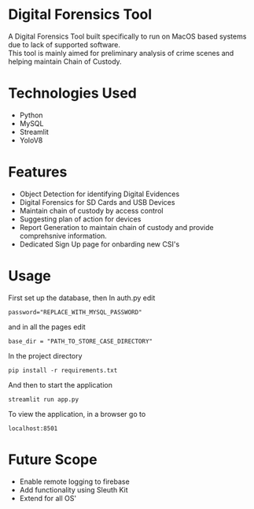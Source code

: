 # Digital Forensics Tool

A Digital Forensics Tool built specifically to run on MacOS based systems due to lack of supported software.  
This tool is mainly aimed for preliminary analysis of crime scenes and helping maintain Chain of Custody. 

# Technologies Used
- Python
- MySQL
- Streamlit
- YoloV8

# Features
- Object Detection for identifying Digital Evidences 
- Digital Forensics for SD Cards and USB Devices
- Maintain chain of custody by access control 
- Suggesting plan of action for devices
- Report Generation to maintain chain of custody and provide comprehsnive information.
- Dedicated Sign Up page for onbarding new CSI's

# Usage 
First set up the database, then
In auth.py edit
```
password="REPLACE_WITH_MYSQL_PASSWORD"
```
and in all the pages edit
```
base_dir = "PATH_TO_STORE_CASE_DIRECTORY"
```
In the project directory
```
pip install -r requirements.txt
```
And then to start the application

```
streamlit run app.py
```

To view the application, in a browser go to
```
localhost:8501
```

# Future Scope
- Enable remote logging to firebase
- Add functionality using Sleuth Kit
- Extend for all OS'
  
